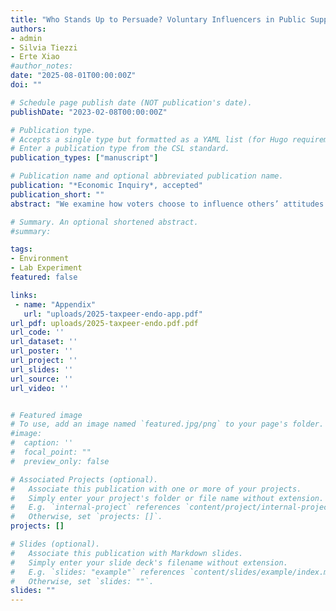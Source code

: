 ```yaml
---
title: "Who Stands Up to Persuade? Voluntary Influencers in Public Support for Pigouvian Taxation"
authors:
- admin
- Silvia Tiezzi
- Erte Xiao
#author_notes:
date: "2025-08-01T00:00:00Z"
doi: ""

# Schedule page publish date (NOT publication's date).
publishDate: "2023-02-08T00:00:00Z"

# Publication type.
# Accepts a single type but formatted as a YAML list (for Hugo requirements).
# Enter a publication type from the CSL standard.
publication_types: ["manuscript"]

# Publication name and optional abbreviated publication name.
publication: "*Economic Inquiry*, accepted"
publication_short: ""
abstract: "We examine how voters choose to influence others’ attitudes toward policy, focusing on the context of Pigouvian taxation. Data from a controlled laboratory experiment show that individuals are generally reluctant to stand up and persuade others. Among those who do, both tax supporters and objectors are equally likely to volunteer—and equally persuasive. As a result, overall negative attitudes toward Pigouvian taxes persist. Moreover, it is the strength of individuals’ initial views, rather than an informational advantage, that increases the likelihood of self-nomination as first voters, regardless of the direction of those views. These findings help explain the enduring lack of public support for welfare-enhancing tax policies and suggest avenues for addressing it."

# Summary. An optional shortened abstract.
#summary:

tags:
- Environment
- Lab Experiment
featured: false

links:
 - name: "Appendix"
   url: "uploads/2025-taxpeer-endo-app.pdf"
url_pdf: uploads/2025-taxpeer-endo.pdf.pdf
url_code: ''
url_dataset: ''
url_poster: ''
url_project: ''
url_slides: ''
url_source: ''
url_video: ''


# Featured image
# To use, add an image named `featured.jpg/png` to your page's folder.
#image:
#  caption: ''
#  focal_point: ""
#  preview_only: false

# Associated Projects (optional).
#   Associate this publication with one or more of your projects.
#   Simply enter your project's folder or file name without extension.
#   E.g. `internal-project` references `content/project/internal-project/index.md`.
#   Otherwise, set `projects: []`.
projects: []

# Slides (optional).
#   Associate this publication with Markdown slides.
#   Simply enter your slide deck's filename without extension.
#   E.g. `slides: "example"` references `content/slides/example/index.md`.
#   Otherwise, set `slides: ""`.
slides: ""
---
```

